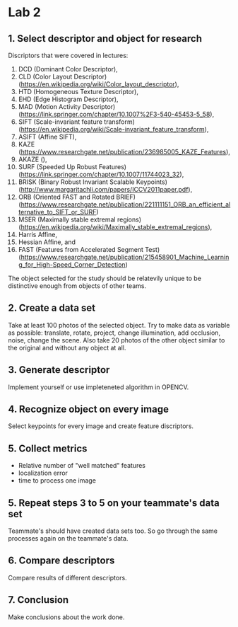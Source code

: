 # Lab 2

## 1. Select descriptor and object for research

Discriptors that were covered in lectures:
1. DCD (Dominant Color Descriptor),
2. CLD (Color Layout Descriptor)(https://en.wikipedia.org/wiki/Color_layout_descriptor),
3. HTD (Homogeneous Texture Descriptor),
4. EHD (Edge Histogram Descriptor),
5. MAD (Motion Activity Descriptor) (https://link.springer.com/chapter/10.1007%2F3-540-45453-5_58),
6. SIFT (Scale-invariant feature transform) (https://en.wikipedia.org/wiki/Scale-invariant_feature_transform),
7. ASIFT (Affine SIFT),
8. KAZE (https://www.researchgate.net/publication/236985005_KAZE_Features),
9. AKAZE (),
10. SURF (Speeded Up Robust Features) (https://link.springer.com/chapter/10.1007/11744023_32),
11. BRISK (Binary Robust Invariant Scalable Keypoints) (http://www.margaritachli.com/papers/ICCV2011paper.pdf),
12. ORB (Oriented FAST and Rotated BRIEF) (https://www.researchgate.net/publication/221111151_ORB_an_efficient_alternative_to_SIFT_or_SURF)
13. MSER (Maximally stable extremal regions) (https://en.wikipedia.org/wiki/Maximally_stable_extremal_regions),
14. Harris Affine,
15. Hessian Affine, and
16. FAST (Features from Accelerated Segment Test) (https://www.researchgate.net/publication/215458901_Machine_Learning_for_High-Speed_Corner_Detection)    

The object selected for the study should be relatevily unique to be distinctive enough from objects of other teams.

## 2. Create a data set

Take at least 100 photos of the selected object. Try to make data as variable as possible: translate, rotate, project, change illumination, add occlusion, noise, change the scene. Also take 20 photos of the other object similar to the original and without any object at all. 

## 3. Generate descriptor

Implement yourself or use impleteneted algorithm in OPENCV.

## 4. Recognize object on every image

Select keypoints for every image and create feature discriptors.

## 5. Collect metrics

* Relative number of "well matched" features
* localization error
* time to process one image

## 5. Repeat steps 3 to 5 on your teammate's data set

Teammate's should have created data sets too. So go through the same processes again on the teammate's data.

## 6. Compare descriptors

Compare results of different descriptors.

## 7. Conclusion

Make conclusions about the work done.
